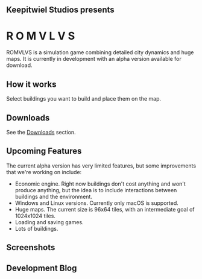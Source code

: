 ## Keepitwiel Studios presents

# R O M V L V S
ROMVLVS is a simulation game combining detailed city dynamics and huge maps. It is currently in development with an alpha version available for download.

## How it works
Select buildings you want to build and place them on the map.

## Downloads
See the [Downloads](https://foo.bar) section.

## Upcoming Features
The current alpha version has very limited features, but some improvements that we're working on include:
- Economic engine. Right now buildings don't cost anything and won't produce anything, but the idea is to include interactions between buildings and the environment.
- Windows and Linux versions. Currently only macOS is supported.
- Huge maps. The current size is 96x64 tiles, with an intermediate goal of 1024x1024 tiles.
- Loading and saving games.
- Lots of buildings.

## Screenshots

## Development Blog
